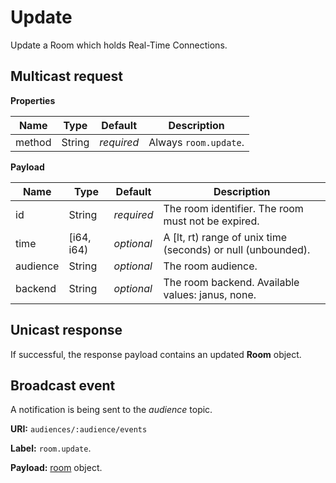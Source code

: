 # Update

Update a Room which holds Real-Time Connections.



## Multicast request

**Properties**

Name             | Type   | Default    | Description
---------------- | ------ | ---------- | ------------------
method           | String | _required_ | Always `room.update`.

**Payload**

Name     | Type       | Default    | Description
-------- | ---------- | ---------- | ------------------
id       | String     | _required_ | The room identifier. The room must not be expired.
time     | [i64, i64) | _optional_ | A [lt, rt) range of unix time (seconds) or null (unbounded).
audience | String     | _optional_ | The room audience.
backend  | String     | _optional_ | The room backend. Available values: janus, none.



## Unicast response

If successful, the response payload contains an updated **Room** object.

## Broadcast event

A notification is being sent to the _audience_ topic.

**URI:** `audiences/:audience/events`

**Label:** `room.update`.

**Payload:** [room](../room.md#room) object.
